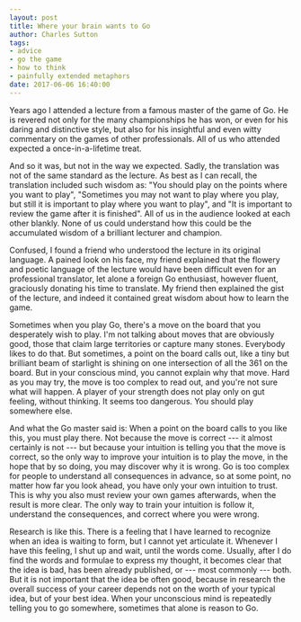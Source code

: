 ```yaml
---
layout: post
title: Where your brain wants to Go
author: Charles Sutton
tags:
- advice
- go the game
- how to think
- painfully extended metaphors
date: 2017-06-06 16:40:00
---
```


Years ago I attended a lecture from a famous master of the game of Go.
He is revered not only for the many championships he has won, or even for his daring
and distinctive style, but also for his insightful and even witty commentary on the games
of other professionals. All of us who attended expected a once-in-a-lifetime treat.

And so it was, but not in the way we expected.
Sadly, the translation was not of the same standard as the lecture.
As best as I can recall, the translation included such wisdom
as: "You should play on the points where you want to play",
"Sometimes you may not want to play where you play, but still
it is important to play where you want to play",
and "It is important to review the game after it is finished".
All of us in the audience looked at each other blankly.
None of us could understand how this could be the accumulated wisdom
of a brilliant lecturer and champion. 

Confused, I found a friend who understood the lecture in its original language.
A pained look on his face, my friend explained that the flowery and poetic language
of the lecture would have been difficult even for an professional translator,
let alone a foreign Go enthusiast, however fluent, graciously donating his time
to translate. My friend then explained the
gist of the lecture, and indeed it contained great wisdom about how to learn the game.

Sometimes when you play Go, there's a move on the board that you
desperately wish to play.  I'm not talking about moves that are
obviously good, those that claim large territories or capture many
stones. Everybody likes to do that.  But sometimes,
a point on the board calls out, like a tiny but brilliant beam of starlight
is shining on one intersection of all the 361 on the board. But in your
conscious mind, you cannot explain why that move. Hard as you may try,
the move is too complex to read out, and you're not sure what will
happen. A player of your strength does not play only on gut feeling, without thinking. It
seems too dangerous. You should play somewhere else.

And what the Go master said is: When a point on the board calls to you like this,
you must play there. Not because the move is correct --- it almost certainly is not ---
but because your intuition is telling you that the move is correct,
so the only way to improve your intuition is to play the move,
in the hope that by so doing, you may discover why it is wrong.
Go is too complex for people to understand all consequences in advance,
so at some point, no matter how far you look ahead, you have only your own intuition to trust.
This is why you also must review your own games afterwards, when the result is more clear.
The only way to train your intuition is follow it, understand the consequences,
and correct where you were wrong.

Research is like this. There is a feeling that I have learned to recognize when an idea
is waiting to form,  but I cannot yet  articulate it. Whenever I have this
feeling, I shut up and wait, until the words come. Usually, after I do find
the words and formulae to express my thought, it becomes clear that the idea is bad,  has
been already published, or --- most commonly --- both. But it is not important that the
idea be often good, because in research
the overall success of your career depends not on the worth of your typical idea,
but of your best idea.
When your unconscious mind is repeatedly telling you to go somewhere,
sometimes that alone is reason to Go.




